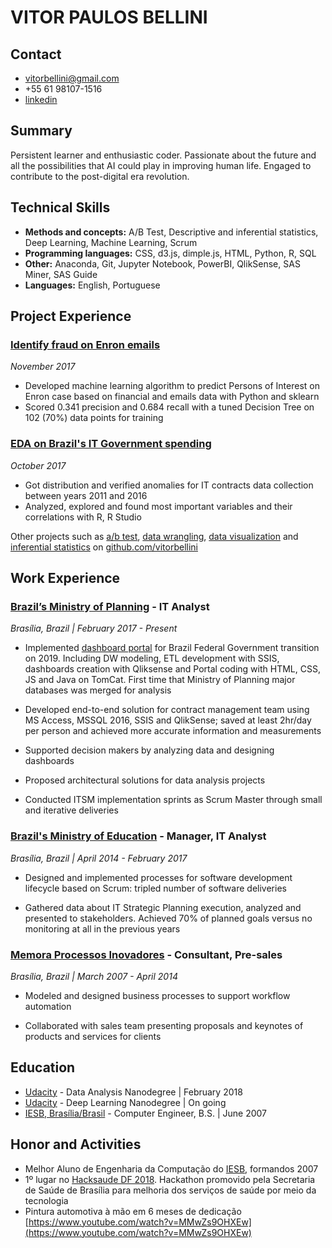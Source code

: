 
# VITOR PAULOS BELLINI

## Contact

* vitorbellini@gmail.com
* +55 61 98107-1516
* [linkedin](linkedin.com/in/vitorbellini/)

## Summary

Persistent learner and enthusiastic coder. Passionate about the future and all the possibilities that AI could play in improving human life. Engaged to contribute to the post-digital era revolution.

## Technical Skills

* **Methods and concepts:** A/B Test, Descriptive and inferential statistics, Deep Learning, Machine Learning, Scrum
* **Programming languages:** CSS, d3.js, dimple.js, HTML, Python, R, SQL
* **Other:** Anaconda, Git, Jupyter Notebook, PowerBI, QlikSense, SAS Miner, SAS Guide 
* **Languages:** English, Portuguese

## Project Experience

### [Identify fraud on Enron emails](https://github.com/vitorbellini/dand/tree/master/P5)

*November 2017*

* Developed machine learning algorithm to predict Persons of Interest on Enron case based on financial and emails data with Python and sklearn
* Scored 0.341 precision and 0.684 recall with a tuned Decision Tree on 102 (70%) data points for training

### [EDA on Brazil's IT Government spending](https://github.com/vitorbellini/dand/tree/master/P4)

*October 2017*

* Got distribution and verified anomalies for IT contracts data collection between years 2011 and 2016
* Analyzed, explored and found most important variables and their correlations with R, R Studio

Other projects such as [a/b test](https://github.com/vitorbellini/dand/blob/master/P7), [data wrangling](https://github.com/vitorbellini/dand/tree/master/P3), [data visualization](https://github.com/vitorbellini/dand/tree/master/P6) and [inferential statistics](https://github.com/vitorbellini/dand/tree/master/P1) on [github.com/vitorbellini](github.com/vitorbellini)

## Work Experience

### [Brazil’s Ministry of Planning](http://www.economia.gov.br/) - IT Analyst

*Brasília, Brazil | February 2017 - Present*

* Implemented [dashboard portal]((https://paineldegestao.economia.gov.br)) for Brazil Federal Government transition on 2019. Including DW modeling, ETL development with SSIS, dashboards creation with Qliksense and Portal coding with HTML, CSS, JS and Java on TomCat. First time that Ministry of Planning major databases was merged for analysis

* Developed end-to-end solution for contract management team using MS Access, MSSQL 2016, SSIS and QlikSense; saved at least 2hr/day per person and achieved more accurate information and measurements

* Supported decision makers by analyzing data and designing dashboards

* Proposed architectural solutions for data analysis projects

* Conducted ITSM implementation sprints as Scrum Master through small and iterative deliveries

### [Brazil's Ministry of Education](https://mec.gov.br/) - Manager, IT Analyst

*Brasília, Brazil | April 2014 - February 2017*

* Designed and implemented processes for software development lifecycle based on Scrum: tripled number of software deliveries

* Gathered data about IT Strategic Planning execution, analyzed and presented to stakeholders. Achieved 70% of planned goals versus no monitoring at all in the previous years

### [Memora Processos Inovadores](http://www.memora.com.br/) - Consultant, Pre-sales

*Brasília, Brazil | March 2007 - April 2014*

* Modeled and designed business processes to support workflow automation

* Collaborated with sales team presenting proposals and keynotes of products and services for clients

## Education

* [Udacity](https://www.udacity.com/) - Data Analysis Nanodegree | February 2018
* [Udacity](https://www.udacity.com/) - Deep Learning Nanodegree | On going
* [IESB, Brasília/Brasil](http://www.iesb.br/) - Computer Engineer, B.S. | June 2007

## Honor and Activities

* Melhor Aluno de Engenharia da Computação do [IESB](http://www.iesb.br/), formandos 2007
* 1º lugar no [Hacksaude DF 2018](https://www.facebook.com/hacksaudedf/). Hackathon promovido pela Secretaria de Saúde de Brasília para melhoria dos serviços de saúde por meio da tecnologia
* Pintura automotiva à mão em 6 meses de dedicação [https://www.youtube.com/watch?v=MMwZs9OHXEw](https://www.youtube.com/watch?v=MMwZs9OHXEw)
